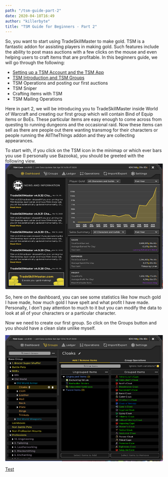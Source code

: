 ```yaml
---
path: "/tsm-guide-part-2"
date: 2020-04-18T16:49
author: "killerbyte"
title: "TSM Guide for Beginners - Part 2"
---
```


So, you want to start using TradeSkillMaster to make gold. TSM is a fantastic addon for assisting players in making gold. Such features include the ability to post mass auctions with a few clicks on the mouse and even helping users to craft items that are profitable. In this beginners guide, we will go through the following:
 - [Setting up a TSM Account and the TSM App](/tsm-guide-part-1)
 - [TSM Introduction and TSM Groups](/tsm-guide-part-2)
 - TSM Operations and posting our first auctions
 - TSM Sniper
 - Crafting items with TSM
 - TSM Mailing Operations

 Here in part 2, we will be introducing you to TradeSkillMaster inside World of Warcraft and creating our first group which will contain Bind of Equip items or BoEs. These particular items are easy enough to come across from questing to running dungeons and the occasional raid. Now these items can sell as there are people out there wanting transmog for their characters or people running the AllTheThings addon and they are collecting appearances.

 To start with, if you click on the TSM icon in the minimap or which ever bars you use (I personally use Bazooka), you should be greeted with the following view.
 ![TSM Dashboard](./tsmDashboard.png)

 So, here on the dashboard, you can see some statistics like how much gold I have made, how much gold I have spelt and what profit I have made. Personally, I don't pay attention to much to it but you can modify the data to look at all of your characters or a particular character.

 Now we need to create our first group. So click on the Groups button and you should have a clean slate unlike myself.

 ![Killerbyte's TSM Groups](./tsmGroup.png)

 [Test](https://www.wowhead.com/item=77949/)
